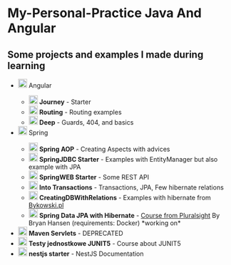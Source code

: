 # My-Personal-Practice Java And Angular
## Some projects and examples I made during learning 

<ul>
  <li><img src="https://image.flaticon.com/icons/png/512/3767/3767084.png" height="20px"/> Angular</li>
    <ul>
      <li><img src="https://image.flaticon.com/icons/png/512/3767/3767084.png" height="20px"/> <b>Journey</b> - <span>Starter</span></li>
      <li><img src="https://image.flaticon.com/icons/png/512/3767/3767084.png" height="20px"/> <b>Routing</b> - <span>Routing examples</span></li>
      <li><img src="https://image.flaticon.com/icons/png/512/3767/3767084.png" height="20px"/> <b>Deep</b> - <span>Guards, 404, and basics</span></li>
    </ul>
  <li><img src="https://image.flaticon.com/icons/png/512/3767/3767084.png" height="20px"/> Spring</li>
  <ul>
    <li><img src="https://image.flaticon.com/icons/png/512/3767/3767084.png" height="20px"/> <b>Spring AOP</b> - <span>Creating Aspects with advices</span></li>
    <li><img src="https://image.flaticon.com/icons/png/512/3767/3767084.png" height="20px"/> <b>SpringJDBC Starter</b> - <span>Examples with EntityManager but also example with JPA</span></li>
    <li><img src="https://image.flaticon.com/icons/png/512/3767/3767084.png" height="20px"/> <b>SpringWEB Starter</b> - <span>Some REST API</span></li>
    <li><img src="https://image.flaticon.com/icons/png/512/3767/3767084.png" height="20px"/> <b>Into Transactions</b> - <span>Transactions, JPA, Few hibernate relations</span></li>
<li><img src="https://image.flaticon.com/icons/png/512/3767/3767084.png" height="20px"/> <b>CreatingDBWithRelations</b> - <span>Examples with hibernate from <a href="https://www.bykowski.pl">Bykowski.pl</a></span></li>
<li><img src="https://image.flaticon.com/icons/png/512/3767/3767084.png" height="20px"/> <b>Spring Data JPA with Hibernate</b> - <span><a href="https://app.pluralsight.com/library/courses/spring-jpa-hibernate/table-of-contents">Course from Pluralsight</a> By Bryan Hansen (requirements: Docker) *working on*</span></li>
  </ul>
    <li><img src="https://image.flaticon.com/icons/png/512/3767/3767084.png" height="20px"/> <b>Maven Servlets</b> - <span>DEPRECATED</span></li>
    <li><img src="https://image.flaticon.com/icons/png/512/3767/3767084.png" height="20px"/> <b>Testy jednostkowe JUNIT5</b> - <span>Course about JUNIT5</span>
    <li><img src="https://image.flaticon.com/icons/png/512/3767/3767084.png" height="20px"/> <b>nestjs starter</b> - <span>NestJS Documentation</span></li>
</ul>




